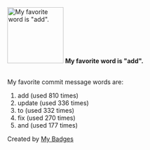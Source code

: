 <img src="https://my-badges.github.io/my-badges/favorite-word.png" alt="My favorite word is &quot;add&quot;." title="My favorite word is &quot;add&quot;." width="128">
<strong>My favorite word is &quot;add&quot;.</strong>
<br><br>

My favorite commit message words are:

1. add (used 810 times)
2. update (used 336 times)
3. to (used 332 times)
4. fix (used 270 times)
5. and (used 177 times)


Created by <a href="https://github.com/my-badges/my-badges">My Badges</a>